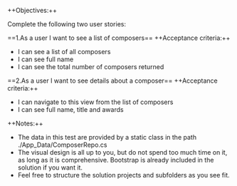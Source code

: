 ﻿++Objectives:++

Complete the following two user stories:

==1.As a user I want to see a list of composers==
++Acceptance criteria:++
* I can see a list of all composers
* I can see full name 
* I can see the total number of composers returned


==2.As a user I want to see details about a composer==
++Acceptance criteria:++
* I can navigate to this view from the list of composers
* I can see full name, title and awards


++Notes:++
* The data in this test are provided by a static class in the path ./App_Data/ComposerRepo.cs
* The visual design is all up to you, but do not spend too much time on it, as long as it is 
  comprehensive. Bootstrap is already included in the solution if you want it.
* Feel free to structure the solution projects and subfolders as you see fit.
